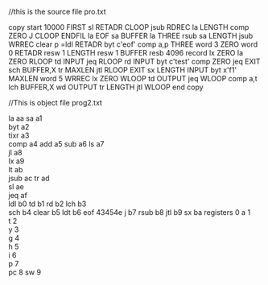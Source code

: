 //this is the source file pro.txt

copy start 10000
FIRST sl RETADR 
CLOOP jsub RDREC 
 la LENGTH 
 comp ZERO 
 J CLOOP 
ENDFIL la EOF 
 sa BUFFER
 la THREE
 rsub 
 sa LENGTH
 jsub WRREC
 clear p
 =ldl RETADR 
 byt c'eof'
 comp a,p
THREE word 3
ZERO word 0
RETADR resw 1
LENGTH resw 1
BUFFER resb 4096 
record lx ZERO 
 la ZERO 
RLOOP td INPUT 
 jeq RLOOP 
 rd INPUT
 byt c'test' 
 comp ZERO
 jeq EXIT 
 sch BUFFER,X
 tr MAXLEN
 jtl RLOOP
EXIT sx LENGTH
INPUT byt x'f1'
MAXLEN word 5
WRREC lx ZERO
WLOOP td OUTPUT
 jeq WLOOP
 comp a,t
 lch BUFFER,X
 wd OUTPUT 
 tr LENGTH 
 jtl WLOOP
 end copy
 
 //This is object file prog2.txt
 
 
la aa
sa a1     
byt a2                                 
tixr a3                                   
comp a4
add a5
sub a6
ls a7                                      
jl a8                                       
lx a9                
lt ab                
jsub ac
tr ad               
sl ae                 
jeq af              
ldl b0
td b1
rd b2
lch b3            
sch b4 
clear b5
ldt b6
eof 43454e
j b7
rsub b8
jtl b9
sx ba
registers 0
a 1         
t 2        
y 3         
g 4         
h 5         
i 6         
p 7         
pc 8 
sw 9
